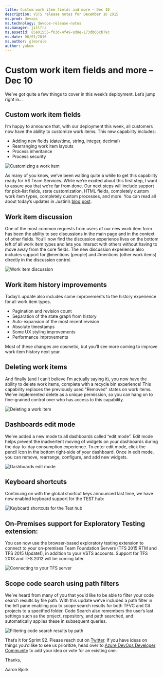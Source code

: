 ```yaml
---
title: Custom work item fields and more – Dec 10
description: VSTS release notes for December 10 2015
ms.prod: devops
ms.technology: devops-release-notes
ms.manager: jillfra
ms.assetid: 85a01555-f03d-4f49-8d8e-173db66cb79c
ms.date: 06/01/2016
ms.author: glmorale
author: yukom
---
```


# Custom work item fields and more – Dec 10

We’ve got quite a few things to cover in this week’s deployment. Let’s jump right in…

## Custom work item fields

I’m happy to announce that, with our deployment this week, all customers now have the ability to customize work items. This new capability includes:

- Adding new fields (date/time, string, integer, decimal)
- Rearranging work item layouts
- Process inheritance
- Process security

![Customizing a work item](_img/12_10_01.png)

As many of you know, we’ve been waiting quite a while to get this capability ready for VS Team Services. While we’re excited about this first step, I want to assure you that we’re far from done. Our next steps will include support for pick-list fields, state customization, HTML fields, completely custom work item types, completely custom processes, and more. You can read all about today’s updates in Justin’s [blog post](https://blogs.msdn.com/b/visualstudioalm/archive/2015/08/24/adding-a-custom-field-to-a-work-item.aspx?wa=wsignin1.0).

## Work item discussion

One of the most common requests from users of our new work item form has been the ability to see discussions in the main page and in the context of other fields. You’ll now find the discussion experience lives on the bottom left of all work item types and lets you interact with others without having to move away from the core fields. The new discussion experience also includes support for @mentions (people) and #mentions (other work items) directly in the discussion control.

![Work item discussion](_img/12_10_02.png)

## Work item history improvements

Today’s update also includes some improvements to the history experience for all work item types.

- Pagination and revision count
- Separation of the state graph from history
- Auto-expansion of the most recent revision
- Absolute timestamps
- Some UX styling improvements
- Performance improvements

Most of these changes are cosmetic, but you’ll see more coming to improve work item history next year.

## Deleting work items

And finally (and I can’t believe I’m actually saying it), you now have the ability to delete work items, complete with a recycle bin experience! This capability replaces the previously used "Removed" states on work items. We’ve implemented delete as a unique permission, so you can hang on to fine-grained control over who has access to this capability.

![Deleting a work item](_img/12_10_03.png)

## Dashboards edit mode

We’ve added a new mode to all dashboards called “edit mode”. Edit mode helps prevent the inadvertent moving of widgets on your dashboards during the day-to-day consumption experience. To enter edit mode, click the pencil icon in the bottom right-side of your dashboard. Once in edit mode, you can remove, rearrange, configure, and add new widgets.

![Dashboards edit mode](_img/12_10_04.png)

## Keyboard shortcuts

Continuing on with the global shortcut keys announced last time, we have now enabled keyboard support for the TEST hub:

![Keyboard shortcuts for the Test hub](_img/12_10_05.png)

## On-Premises support for Exploratory Testing extension:

You can now use the browser-based exploratory testing extension to connect to your on-premises Team Foundation Servers (TFS 2015 RTM and TFS 2015 Update1), in addition to your VSTS accounts. Support for TFS 2013 and TFS 2012 will be coming later.

![Connecting to your TFS server](_img/12_10_06.png)

## Scope code search using path filters

We’ve heard from many of you that you’d like to be able to filter your code search results by file path. With this update we’ve included a path filter in the left pane enabling you to scope search results for both TFVC and Git projects to a specified folder. Code Search also remembers the user’s last settings such as the project, repository, and path searched, and automatically applies these in subsequent queries.

![Filtering code search results by path](_img/12_10_07.png)

That’s it for Sprint 92. Please reach out on [Twitter](https://twitter.com/AzureDevOps). If you have ideas on things you’d like to see us prioritize, head over to [Azure DevOps Developer Community](https://developercommunity.visualstudio.com/spaces/21/index.html) to add your idea or vote for an existing one.

Thanks,

Aaron Bjork
